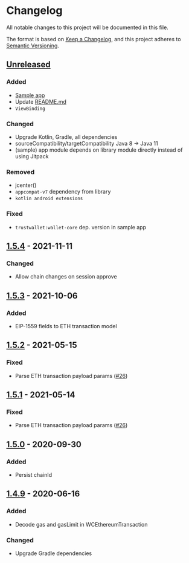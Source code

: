 # Changelog

All notable changes to this project will be documented in this file.

The format is based on [Keep a Changelog](https://keepachangelog.com/en/1.0.0/), and this project
adheres to [Semantic Versioning](https://semver.org/spec/v2.0.0.html).

## [Unreleased]

### Added

- [Sample app](app)
- Update [README.md](README.md)
- `ViewBinding`

### Changed

- Upgrade Kotlin, Gradle, all dependencies
- sourceCompatibility/targetCompatibility Java 8 -> Java 11
- (sample) app module depends on library module directly instead of using Jitpack

### Removed

- jcenter()
- `appcompat-v7` dependency from library
- `kotlin android extensions`

### Fixed

- `trustwallet:wallet-core` dep. version in sample app

## [1.5.4] - 2021-11-11

### Changed

- Allow chain changes on session approve

## [1.5.3] - 2021-10-06

### Added

- EIP-1559 fields to ETH transaction model

## [1.5.2] - 2021-05-15

### Fixed

- Parse ETH transaction payload params ([#26](https://github.com/trustwallet/wallet-connect-kotlin/issues/26))

## [1.5.1] - 2021-05-14

### Fixed

- Parse ETH transaction payload params ([#26](https://github.com/trustwallet/wallet-connect-kotlin/issues/26))

## [1.5.0] - 2020-09-30

### Added

- Persist chainId

## [1.4.9] - 2020-06-16

### Added

- Decode gas and gasLimit in WCEthereumTransaction

### Changed

- Upgrade Gradle dependencies


[Unreleased]: https://github.com/trustwallet/wallet-connect-kotlin/compare/1.0.0...HEAD

[1.5.4]: https://github.com/trustwallet/wallet-connect-kotlin/compare/1.5.3...1.5.4

[1.5.3]: https://github.com/trustwallet/wallet-connect-kotlin/compare/1.5.2...1.5.3

[1.5.2]: https://github.com/trustwallet/wallet-connect-kotlin/compare/1.5.1...1.5.2

[1.5.1]: https://github.com/trustwallet/wallet-connect-kotlin/compare/1.5.0...1.5.1

[1.5.0]: https://github.com/trustwallet/wallet-connect-kotlin/compare/1.4.9...1.5.0

[1.4.9]: https://github.com/trustwallet/wallet-connect-kotlin/compare/1.4.8...1.4.9